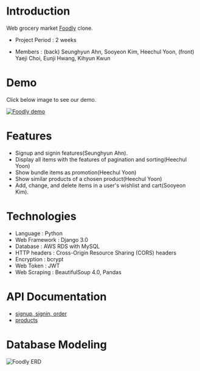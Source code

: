 # Introduction

Web grocery market [Foodly](https://foodly-store.myshopify.com/) clone. 

+ Project Period  : 2 weeks

+ Members         : (back) Seunghyun Ahn, Sooyeon Kim, Heechul Yoon, (front) Yaeji Choi, Eunji Hwang, Kihyun Kwun
         
# Demo
Click below image to see our demo.


[![Foodly demo](https://i.ibb.co/DbfDptM/Screen-Shot-2020-03-17-at-8-46-32-PM.png=200x)](https://www.youtube.com/watch?v=1K8aV-KZMQw&feature=youtu.be)

# Features
+ Signup and signin features(Seunghyun Ahn).
+ Display all items with the features of pagination and sorting(Heechul Yoon)
+ Show bundle items as promotion(Heechul Yoon)
+ Show similar products of a chosen product(Heechul Yoon)
+ Add, change, and delete items in a user's wishlist and cart(Sooyeon Kim).


# Technologies
+ Language      : Python
+ Web Framework : Django 3.0
+ Database      : AWS RDS with MySQL
+ HTTP headers  : Cross-Origin Resource Sharing (CORS) headers
+ Encryption    : bcrypt
+ Web Token     : JWT
+ Web Scraping  : BeautifulSoup 4.0, Pandas

# API Documentation
+ [signup, signin, order](https://documenter.getpostman.com/view/10398571/SzS4T8ME)
+ [products](https://documenter.getpostman.com/view/10644576/SzS8rjuD?version=latest#09377cd1-b1c6-47cc-930d-0c6e2d84c1ba)


# Database Modeling
![Foodly ERD](https://i.ibb.co/rFFmfMf/foodly-20200317-21-43.png)
